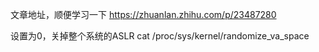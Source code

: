 文章地址，顺便学习一下
https://zhuanlan.zhihu.com/p/23487280

设置为0，关掉整个系统的ASLR
cat /proc/sys/kernel/randomize_va_space 